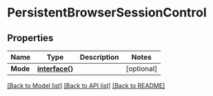 # PersistentBrowserSessionControl

## Properties

Name | Type | Description | Notes
------------ | ------------- | ------------- | -------------
**Mode** | [**interface{}**](.md) |  | [optional] 

[[Back to Model list]](../README.md#documentation-for-models) [[Back to API list]](../README.md#documentation-for-api-endpoints) [[Back to README]](../README.md)


